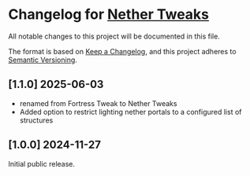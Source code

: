 # Changelog for [Nether Tweaks](https://github.com/murphy-slaw/nether-tweaks)

All notable changes to this project will be documented in this file.

The format is based on [Keep a Changelog](https://keepachangelog.com/en/1.1.0/),
and this project adheres to [Semantic Versioning](https://semver.org/spec/v2.0.0.html).

## [1.1.0] 2025-06-03

- renamed from Fortress Tweak to Nether Tweaks
- Added option to restrict lighting nether portals to a configured list of structures

## [1.0.0] 2024-11-27

Initial public release.